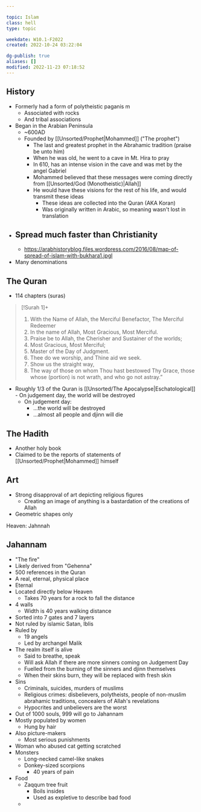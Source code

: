 ---
topic: Islam
class: hell
type: topic

weekdate: W10.1-F2022
created: 2022-10-24 03:22:04

dg-publish: true
aliases: []
modified: 2022-11-23 07:18:52
---

## History
- Formerly had a form of polytheistic paganis m
	- Associated with rocks
	- And tribal associations
- Began in the Arabian Peninsula
	- ~600AD
	- Founded by [[Unsorted/Prophet\|Mohammed]] ("The prophet")
		- The last and greatest prophet in the Abrahamic tradition (praise be unto him)
		- When he was old, he went to a cave in Mt. Hira to pray
		- In 610, has an intense vision in the cave and was met by the angel Gabriel
		- Mohammed believed that these messages were coming directly from [[Unsorted/God (Monotheistic)\|Allah]]
		- He would have these visions for the rest of his life, and would transmit these ideas
			- These ideas are collected into the Quran (AKA Koran)
			- Was originally written in Arabic, so meaning wasn't lost in translation
- Spread much faster than Christianity
	- 
	- https://arabhistoryblog.files.wordpress.com/2016/08/map-of-spread-of-islam-with-bukhara1.jpgl
- Many denominations




## The Quran
- 114 chapters (suras)
> [!Surah 1]+
> 1. With the Name of Allah, the Merciful Benefactor, The Merciful Redeemer
> 2. In the name of Allah, Most Gracious, Most Merciful.
> 3. Praise be to Allah, the Cherisher and Sustainer of the worlds;
> 4. Most Gracious, Most Merciful;
> 5. Master of the Day of Judgment.
> 6. Thee do we worship, and Thine aid we seek.
> 7. Show us the straight way,
> 8. The way of those on whom Thou hast bestowed Thy Grace, those whose (portion) is not wrath, and who go not astray.”

- Roughly 1/3 of the Quran is [[Unsorted/The Apocalypse\|Eschatological]]
		- On judgement day, the world will be destroyed
	- On judgement day:
		- ...the world will be destroyed
		- ...almost all people and djinn will die



## The Hadith
- Another holy book
- Claimed to be the reports of statements of [[Unsorted/Prophet\|Mohammed]] himself



## Art
- Strong disapproval of art depicting religious figures
	- Creating an image of anything is a bastardation of the creations of Allah
- Geometric shapes only


Heaven: Jahnnah
## Jahannam
- "The fire"
- Likely derived from "Gehenna"
- 500 references in the Quran
- A real, eternal, physical place
- Eternal
- Located directly below Heaven
	- Takes 70 years for a rock to fall the distance
- 4 walls
	- Width is 40 years walking distance
- Sorted into 7 gates and 7 layers
- Not ruled by islamic Satan, Iblis
- Ruled by
	- 19 angels
	- Led by archangel Malik
- The realm itself is alive
	- Said to breathe, speak
	- Will ask Allah if there are more sinners coming on Judgement Day
	- Fuelled from the burning of the sinners and djinn themselves
	- When their skins burn, they will be replaced with fresh skin
- Sins
	- Criminals, suicides, murders of muslims
	- Religious crimes: disbelievers, polytheists, people of non-muslim abrahamic traditions, concealers of Allah's revelations
	- Hypocrites and unbelievers are the worst
- Out of 1000 souls, 999 will go to Jahannam
- Mostly populated by women
	- Hung by hair
- Also picture-makers
	- Most serious punishments
- Woman who abused cat getting scratched
- Monsters
	- Long-necked camel-like snakes
	- Donkey-sized scorpions
		- 40 years of pain
- Food
	- Zaqqum tree fruit
		- Boils insides
		- Used as expletive to describe bad food
	- 